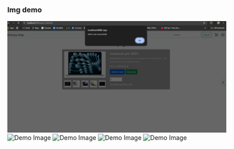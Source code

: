 <h3>Img demo</h3>

<div>
  <img src="src/img-demo/add-to-cart.png" alt="Demo Image" width="500"/>
   <img src="src/img-demo/cart-product.png.png" alt="Demo Image" width="500"/>
   <img src="src/img-democonfirm-order.png.png" alt="Demo Image" width="500"/>
   <img src="src/img-demo/detail.png.png" alt="Demo Image" width="500"/>
   <img src="src/img-demo/home.png.png" alt="Demo Image" width="500"/>
</div>
